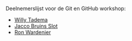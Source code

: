 Deelnemerslijst voor de Git en GitHub workshop:
* [Willy Tadema](deelnemers/willy-tadema.md)
* [Jacco Bruins Slot](deelnemers/jacco.md)
* [Ron Wardenier](deelnemers/ron-wardenier.md)
